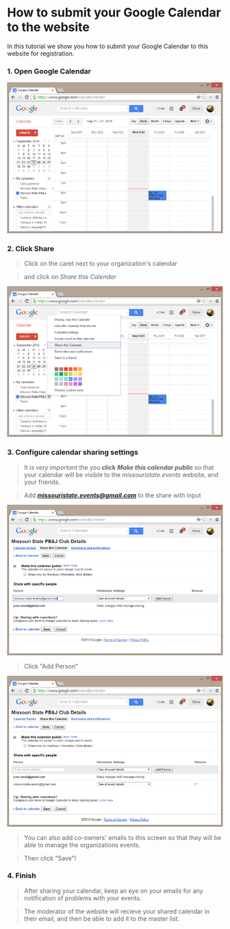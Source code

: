 # How to submit your Google Calendar to the website

In this tutorial we show you how to submit your Google Calendar to this website for registration.

### 1. Open Google Calendar

![Google Calendar homescreen](/static/graphics/tutorial-submitting-calendar/calendar-homescreen-0.png)

### 2. Click Share
> Click on the caret next to your organization's calendar

> and click on *Share this Calendar*

![Click calendar share dialog](/static/graphics/tutorial-submitting-calendar/calendar-homescreen-click-share-1.png)

### 3. Configure calendar sharing settings

> It is *very important* the you **click** ***Make this calendar public*** so that your calendar will be visible to the *missouristate.events* website, and your friends.

> Add ***missouristate.events@gmail.com*** to the share with input 

![Create new calendar screen](/static/graphics/tutorial-submitting-calendar/calendar-settings-share-with-2.png)

> Click "Add Person"

![After clicking Add Person](/static/graphics/tutorial-submitting-calendar/calendar-settings-share-with-3.png)

> You can also add co-owners' emails to this screen so that they will be able to manage the organizations events.

> Then click "Save"!

### 4. Finish
> After sharing your calendar, keep an eye on your emails for any notification of problems with your events.

> The moderator of the website will recieve your shared calendar in their email, and then be able to add it to the master list.
